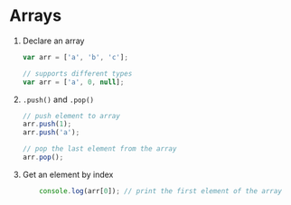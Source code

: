# Arrays

1. Declare an array

    ```javascript
    var arr = ['a', 'b', 'c'];

    // supports different types
    var arr = ['a', 0, null];
    ```

2. `.push()` and `.pop()`

    ```javascript
    // push element to array
    arr.push(1);
    arr.push('a');

    // pop the last element from the array
    arr.pop();
    ```

3. Get an element by index

    ```javascript
        console.log(arr[0]); // print the first element of the array
    ```